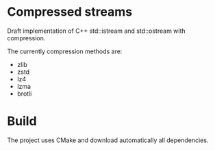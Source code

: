 # Compressed streams

Draft implementation of C++ std::istream and std::ostream with compression.

The currently compression methods are:

* zlib
* zstd
* lz4
* lzma
* brotli


# Build

The project uses CMake and download automatically all dependencies.
